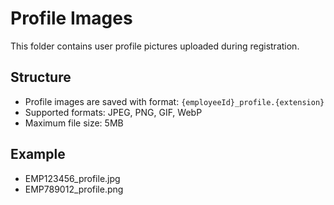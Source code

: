 # Profile Images

This folder contains user profile pictures uploaded during registration.

## Structure
- Profile images are saved with format: `{employeeId}_profile.{extension}`
- Supported formats: JPEG, PNG, GIF, WebP
- Maximum file size: 5MB

## Example
- EMP123456_profile.jpg
- EMP789012_profile.png
